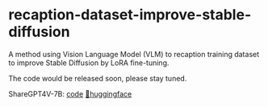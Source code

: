 # recaption-dataset-improve-stable-diffusion
A method using Vision Language Model (VLM) to recaption training dataset to improve Stable Diffusion by LoRA fine-tuning.

The code would be released soon, please stay tuned.

ShareGPT4V-7B: [code](https://github.com/InternLM/InternLM-XComposer/tree/main/projects/ShareGPT4V)  [🤗huggingface](https://huggingface.co/spaces/Lin-Chen/ShareGPT4V-7B)
